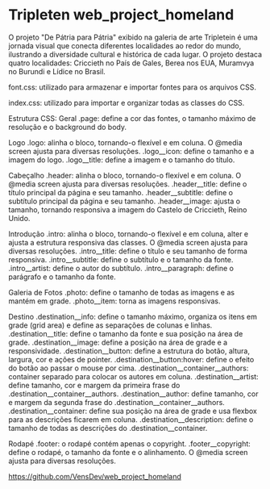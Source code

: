 # Tripleten web_project_homeland
O projeto "De Pátria para Pátria" exibido na galeria de arte Tripletein é uma jornada visual que conecta diferentes localidades ao redor do mundo, ilustrando a diversidade cultural e histórica de cada lugar. O projeto destaca quatro localidades: Criccieth no País de Gales, Berea nos EUA, Muramvya no Burundi e Lídice no Brasil.



font.css: utilizado para armazenar e importar fontes para os arquivos CSS.

index.css: utilizado para importar e organizar todas as classes do CSS.

Estrutura CSS:
Geral
.page: define a cor das fontes, o tamanho máximo de resolução e o background do body.

Logo
.logo: alinha o bloco, tornando-o flexível e em coluna. O @media screen ajusta para diversas resoluções.
.logo__icon: define o tamanho e a imagem do logo.
.logo__title: define a imagem e o tamanho do título.

Cabeçalho
.header: alinha o bloco, tornando-o flexível e em coluna. O @media screen ajusta para diversas resoluções.
.header__title: define o título principal da página e seu tamanho.
.header__subtitle: define o subtítulo principal da página e seu tamanho.
.header__image: ajusta o tamanho, tornando responsiva a imagem do Castelo de Criccieth, Reino Unido.

Introdução
.intro: alinha o bloco, tornando-o flexível e em coluna, alter e ajusta a estrutura responsiva das classes. O @media screen ajusta para diversas resoluções.
.intro__title: define o título e seu tamanho de forma responsiva.
.intro__subtitle: define o subtítulo e o tamanho da fonte.
.intro__artist: define o autor do subtítulo.
.intro__paragraph: define o parágrafo e o tamanho da fonte.

Galeria de Fotos
.photo: define o tamanho de todas as imagens e as mantém em grade.
.photo__item: torna as imagens responsivas.

Destino
.destination__info: define o tamanho máximo, organiza os itens em grade (grid area) e define as separações de colunas e linhas.
.destination__title: define o tamanho da fonte e sua posição na área de grade.
.destination__image: define a posição na área de grade e a responsividade.
.destination__button: define a estrutura do botão, altura, largura, cor e ações de pointer.
.destination__button:hover: define o efeito do botão ao passar o mouse por cima.
.destination__container__authors: container separado para colocar os autores em coluna.
.destination__artist: define tamanho, cor e margem da primeira frase do .destination__container__authors.
.destination__author: define tamanho, cor e margem da segunda frase do .destination__container__authors.
.destination__container: define sua posição na área de grade e usa flexbox para as descrições ficarem em coluna.
.destination__description: define o tamanho de todas as descrições do .destination__container.

Rodapé
.footer: o rodapé contém apenas o copyright.
.footer__copyright: define o rodapé, o tamanho da fonte e o alinhamento. O @media screen ajusta para diversas resoluções.

https://github.com/VensDev/web_project_homeland